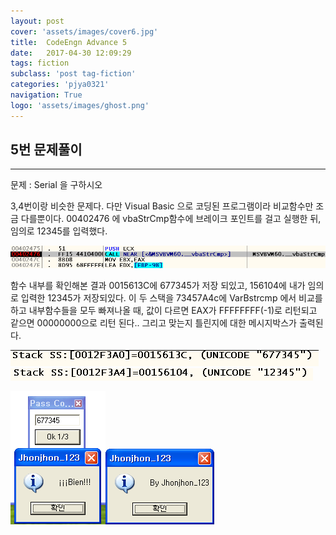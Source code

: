 ```yaml
---
layout: post
cover: 'assets/images/cover6.jpg'
title:  CodeEngn Advance 5
date:   2017-04-30 12:09:29
tags: fiction
subclass: 'post tag-fiction'
categories: 'pjya0321'
navigation: True
logo: 'assets/images/ghost.png'
---
```



## 5번 문제풀이
-----
문제 : Serial 을 구하시오

3,4번이랑 비슷한 문제다. 다만 Visual Basic 으로 코딩된 프로그램이라 비교함수만 조금 다를뿐이다. 00402476 에 vbaStrCmp함수에 브레이크 포인트를 걸고 실행한 뒤, 임의로 12345를 입력했다.

![1](assets/postimage/a5-1.png)

함수 내부를 확인해본 결과 0015613C에 677345가 저장 되있고, 156104에 내가 임의로 입력한 12345가 저장되있다. 이 두 스택을 73457A4c에 VarBstrcmp 에서 비교를 하고 내부함수들을 모두 빠져나올 때, 값이 다르면 EAX가 FFFFFFFF(-1)로 리턴되고 같으면 00000000으로 리턴 된다..
그리고 맞는지 틀린지에 대한 메시지박스가 출력된다.


![2](assets/postimage/a5-2.png)![3](assets/postimage/a5-3.png)

![4](assets/postimage/a5-4.png)![5](assets/postimage/a5-5.png)

